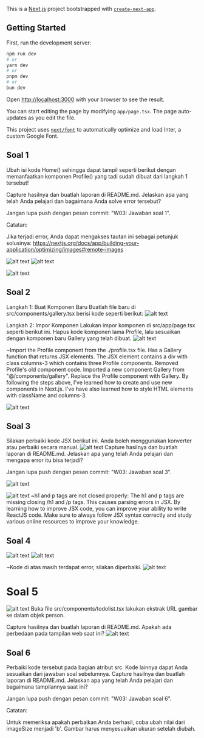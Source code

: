 This is a [Next.js](https://nextjs.org/) project bootstrapped with [`create-next-app`](https://github.com/vercel/next.js/tree/canary/packages/create-next-app).

## Getting Started

First, run the development server:

```bash
npm run dev
# or
yarn dev
# or
pnpm dev
# or
bun dev
```

Open [http://localhost:3000](http://localhost:3000) with your browser to see the result.

You can start editing the page by modifying `app/page.tsx`. The page auto-updates as you edit the file.

This project uses [`next/font`](https://nextjs.org/docs/basic-features/font-optimization) to automatically optimize and load Inter, a custom Google Font.

## Soal 1
Ubah isi kode Home() sehingga dapat tampil seperti berikut dengan memanfaatkan komponen Profile() yang tadi sudah dibuat dari langkah 1 tersebut!



Capture hasilnya dan buatlah laporan di README.md. Jelaskan apa yang telah Anda pelajari dan bagaimana Anda solve error tersebut?

Jangan lupa push dengan pesan commit: "W03: Jawaban soal 1".

Catatan:

Jika terjadi error, Anda dapat mengakses tautan ini sebagai petunjuk solusinya: https://nextjs.org/docs/app/building-your-application/optimizing/images#remote-images

![alt text](image-1.png)
![alt text](image-3.png)

![alt text](image-4.png)

## Soal 2

Langkah 1: Buat Komponen Baru
Buatlah file baru di src/components/gallery.tsx berisi kode seperti berikut:
![alt text](image-2.png)

Langkah 2: Impor Komponen
Lakukan impor komponen di src/app/page.tsx seperti berikut ini. Hapus kode komponen lama Profile, lalu sesuaikan dengan komponen baru Gallery yang telah dibuat.
![alt text](image-5.png)

~Import the Profile component from the ./profile.tsx file.
Has a Gallery function that returns JSX elements.
The JSX element contains a div with class columns-3 which contains three Profile components.
Removed Profile's old component code.
Imported a new component Gallery from "@/components/gallery".
Replace the Profile component with Gallery.
By following the steps above, I've learned how to create and use new components in Next.js. I've have also learned how to style HTML elements with className and columns-3.

![alt text](image-6.png)

## Soal 3
Silakan perbaiki kode JSX berikut ini. Anda boleh menggunakan konverter atau perbaiki secara manual.
![alt text](image-8.png)
Capture hasilnya dan buatlah laporan di README.md. Jelaskan apa yang telah Anda pelajari dan mengapa error itu bisa terjadi?

Jangan lupa push dengan pesan commit: "W03: Jawaban soal 3".

![alt text](image-9.png)

![alt text](image-7.png)
~h1 and p tags are not closed properly: The h1 and p tags are missing closing /h1 and /p tags. This causes parsing errors in JSX.
By learning how to improve JSX code, you can improve your ability to write ReactJS code. Make sure to always follow JSX syntax correctly and study various online resources to improve your knowledge.

## Soal 4
![alt text](image-10.png)
![alt text](image-11.png)

~Kode di atas masih terdapat error, silakan diperbaiki.
![alt text](image-12.png)

# Soal 5 
![alt text](image-13.png)
Buka file src/components/todolist.tsx lakukan ekstrak URL gambar ke dalam objek person.

Capture hasilnya dan buatlah laporan di README.md. Apakah ada perbedaan pada tampilan web saat ini?
![alt text](image-14.png)

## Soal 6
Perbaiki kode tersebut pada bagian atribut src. Kode lainnya dapat Anda sesuaikan dari jawaban soal sebelumnya. Capture hasilnya dan buatlah laporan di README.md. Jelaskan apa yang telah Anda pelajari dan bagaimana tampilannya saat ini?

Jangan lupa push dengan pesan commit: "W03: Jawaban soal 6".

Catatan:

Untuk memeriksa apakah perbaikan Anda berhasil, coba ubah nilai dari imageSize menjadi 'b'. Gambar harus menyesuaikan ukuran setelah diubah.